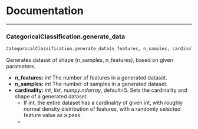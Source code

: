 # Documentation
---
### CategoricalClassification.generate_data
```python
CategoricalClassification.generate_data(n_features, n_samples, cardinality=5, ensure_rep=False, seed=42)
```
Generates dataset of shape (n_samples, n_features), based on given parameters.

- **n_features:** _int_
  The number of features in a generated dataset.
- **n_samples:** _int_
  The number of samples in a generated dataset.
- **cardinality:** _int, list, numpy.ndarray_, default=5.
  Sets the cardinality and shape of a generated dataset.
  -  If int, the entire dataset has a cardinality of given int, with roughly normal density distribution of features, with a randomly selected feature value as a peak.
  -  
